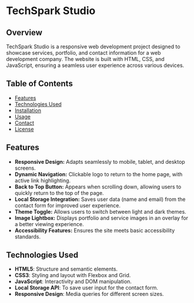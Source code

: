 # TechSpark Studio

## Overview
TechSpark Studio is a responsive web development project designed to showcase services, portfolio, and contact information for a web development company. The website is built with HTML, CSS, and JavaScript, ensuring a seamless user experience across various devices.

## Table of Contents
- [Features](#features)
- [Technologies Used](#technologies-used)
- [Installation](#installation)
- [Usage](#usage)
- [Contact](#contact)
- [License](#license)

## Features
- **Responsive Design:** Adapts seamlessly to mobile, tablet, and desktop screens.
- **Dynamic Navigation:** Clickable logo to return to the home page, with active link highlighting.
- **Back to Top Button:** Appears when scrolling down, allowing users to quickly return to the top of the page.
- **Local Storage Integration:** Saves user data (name and email) from the contact form for improved user experience.
- **Theme Toggle:** Allows users to switch between light and dark themes.
- **Image Lightbox:** Displays portfolio and service images in an overlay for a better viewing experience.
- **Accessibility Features:** Ensures the site meets basic accessibility standards.

## Technologies Used
- **HTML5**: Structure and semantic elements.
- **CSS3**: Styling and layout with Flexbox and Grid.
- **JavaScript**: Interactivity and DOM manipulation.
- **Local Storage API**: To save user input for the contact form.
- **Responsive Design**: Media queries for different screen sizes.
